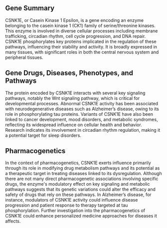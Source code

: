## Gene Summary
CSNK1E, or Casein Kinase 1 Epsilon, is a gene encoding an enzyme belonging to the casein kinase 1 (CK1) family of serine/threonine kinases. This enzyme is involved in diverse cellular processes including membrane trafficking, circadian rhythm, cell cycle progression, and DNA repair. CSNK1E phosphorylates key proteins implicated in the regulation of these pathways, influencing their stability and activity. It is broadly expressed in many tissues, with significant roles in both the central nervous system and peripheral tissues.

## Gene Drugs, Diseases, Phenotypes, and Pathways
The protein encoded by CSNK1E interacts with several key signaling pathways, notably the Wnt signaling pathway, which is critical for developmental processes. Abnormal CSNK1E activity has been associated with neurodegenerative diseases such as Alzheimer’s disease, owing to its role in phosphorylating tau proteins. Variants of CSNK1E have also been linked to cancer development, mood disorders, and metabolic syndromes, reflecting its widespread influence on cellular health and behavior. Research indicates its involvement in circadian rhythm regulation, making it a potential target for sleep disorders.

## Pharmacogenetics
In the context of pharmacogenetics, CSNK1E exerts influence primarily through its role in modifying drug metabolism pathways and its potential as a therapeutic target in treating diseases linked to its dysregulation. Although there are not many direct pharmacogenetic associations involving specific drugs, the enzyme's modulatory effect on key signaling and metabolic pathways suggests that its genetic variations could alter the efficacy and safety of drugs that rely on these pathways. In Alzheimer’s disease, for instance, modulators of CSNK1E activity could influence disease progression and patient response to therapy targeted at tau phosphorylation. Further investigation into the pharmacogenetics of CSNK1E could enhance personalized medicine approaches for diseases it affects.